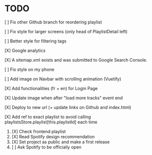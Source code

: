 # TODO

[ ] Fix other Github branch for reordering playlist

[ ] Fix style for larger screens (only head of PlaylistDetail left)

[ ] Better style for filtering tags

[X] Google analytics

[X] A sitemap.xml exists and was submitted to Google Search Console.

[ ] Fix style on my phone

[ ] Add image on Navbar with scrolling animation (Vuetify)

[X] Add functionalities (fr + en) for Login Page

[X] Update image when after "load more tracks" event end

[X] Deploy to new url (+ update links on Github and index.html)

[X] Add ref to exact playlist to avoid calling playlistsStore.playlist[this.playlistId] each time

1. [X] Check frontend playlist
2. [X] Read Spotify design recommendation
3. [X] Set project as public and make a first release
4. [ ] Ask Spotify to be officially open
